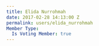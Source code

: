 ```yaml
---
title: Elida Nurrohmah
date: 2017-02-28 14:13:00 Z
permalink: users/elida_nurrohmah
Member Type:
  Is Voting Member: true
---
```


